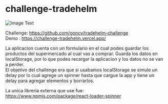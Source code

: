 # challenge-tradehelm

![Image Text](https://raw.githubusercontent.com/goncy/tradehelm-challenge/main/specs/vacio.png)

Challenge: https://github.com/goncy/tradehelm-challenge <br>
Demo : https://challenge-tradehelm.vercel.app/

La aplicacion cuenta con un formulario en el cual podes guardar los productos del supermercado al cual vas a comprar. Guarda los datos en localStorage, por lo que podes recargar la aplicacion y los datos no se van a perder. <br>
El objetivo del challenge era que si usabamos localStorage se simule un delay por lo cual agrege un spinner hasta que cargue la app y tiene un delay para agregar elementos y borrarlos.

La unica libreria externa que use fue: https://www.npmjs.com/package/react-loader-spinner
